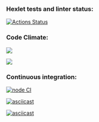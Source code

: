 ### Hexlet tests and linter status:
[![Actions Status](https://github.com/heavylad/frontend-project-lvl2/workflows/hexlet-check/badge.svg)](https://github.com/heavylad/frontend-project-lvl2/actions)


### Code Climate:
<a href="https://codeclimate.com/github/heavylad/frontend-project-lvl2/maintainability"><img src="https://api.codeclimate.com/v1/badges/7c81036e482ec627ad45/maintainability" /></a>

<a href="https://codeclimate.com/github/heavylad/frontend-project-lvl2/test_coverage"><img src="https://api.codeclimate.com/v1/badges/7c81036e482ec627ad45/test_coverage" /></a>


### Continuous integration:
[![node CI](https://github.com/heavylad/frontend-project-lvl2/actions/workflows/nodejs.yml/badge.svg)](https://github.com/heavylad/frontend-project-lvl2/actions/workflows/nodejs.yml)


[![asciicast](https://asciinema.org/a/507114.svg)](https://asciinema.org/a/507114)

[![asciicast](https://asciinema.org/a/507115.svg)](https://asciinema.org/a/507115)